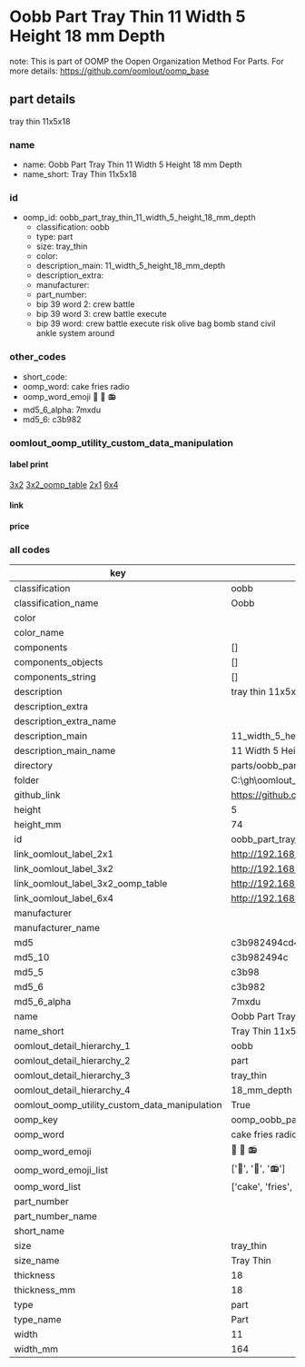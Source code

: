 # Oobb Part Tray Thin 11 Width 5 Height 18 mm Depth  

note: This is part of OOMP the Oopen Organization Method For Parts. For more details: https://github.com/oomlout/oomp_base

##  part details
  



tray thin 11x5x18



### name
* name: Oobb Part Tray Thin 11 Width 5 Height 18 mm Depth
* name_short: Tray Thin 11x5x18 
### id
* oomp_id: oobb_part_tray_thin_11_width_5_height_18_mm_depth
  * classification: oobb
  * type: part
  * size: tray_thin
  * color: 
  * description_main: 11_width_5_height_18_mm_depth
  * description_extra: 
  * manufacturer: 
  * part_number: 
  * bip 39 word 2: crew battle
  * bip 39 word 3: crew battle execute
  * bip 39 word: crew battle execute risk olive bag bomb stand civil ankle system around

### other_codes
* short_code: 
* oomp_word: cake fries radio
* oomp_word_emoji :cake: :fries: :radio:
* md5_6_alpha: 7mxdu
* md5_6: c3b982






### oomlout_oomp_utility_custom_data_manipulation
#### label print
[3x2](http://192.168.1.245:1112/?label=oomp%207mxdu)
[3x2_oomp_table](http://192.168.1.108:1112/?label=oomp%207mxdu)
[2x1](http://192.168.1.242:1112/?label=oomp%207mxdu)
[6x4](http://192.168.1.55:1112/?label=oomp%207mxdu)    

#### link

                              

#### price







### all codes 
| key | value |  
| --- | --- |  
| classification | oobb |  
| classification_name | Oobb |  
| color |  |  
| color_name |  |  
| components | [] |  
| components_objects | [] |  
| components_string | [] |  
| description | tray thin 11x5x18 |  
| description_extra |  |  
| description_extra_name |  |  
| description_main | 11_width_5_height_18_mm_depth |  
| description_main_name | 11 Width 5 Height 18 mm Depth |  
| directory | parts/oobb_part_tray_thin_11_width_5_height_18_mm_depth |  
| folder | C:\gh\oomlout_oobb_version_4_generated_parts\parts\oobb_part_tray_thin_11_width_5_height_18_mm_depth |  
| github_link | https://github.com/oomlout/oomlout_oomp_part_src/tree/main/parts/oobb_part_tray_thin_11_width_5_height_18_mm_depth |  
| height | 5 |  
| height_mm | 74 |  
| id | oobb_part_tray_thin_11_width_5_height_18_mm_depth |  
| link_oomlout_label_2x1 | http://192.168.1.242:1112/?label=oomp%207mxdu |  
| link_oomlout_label_3x2 | http://192.168.1.245:1112/?label=oomp%207mxdu |  
| link_oomlout_label_3x2_oomp_table | http://192.168.1.108:1112/?label=oomp%207mxdu |  
| link_oomlout_label_6x4 | http://192.168.1.55:1112/?label=oomp%207mxdu |  
| manufacturer |  |  
| manufacturer_name |  |  
| md5 | c3b982494cd48324464d1ba69e44d19a |  
| md5_10 | c3b982494c |  
| md5_5 | c3b98 |  
| md5_6 | c3b982 |  
| md5_6_alpha | 7mxdu |  
| name | Oobb Part Tray Thin 11 Width 5 Height 18 mm Depth |  
| name_short | Tray Thin 11x5x18  |  
| oomlout_detail_hierarchy_1 | oobb |  
| oomlout_detail_hierarchy_2 | part |  
| oomlout_detail_hierarchy_3 | tray_thin |  
| oomlout_detail_hierarchy_4 | 18_mm_depth |  
| oomlout_oomp_utility_custom_data_manipulation | True |  
| oomp_key | oomp_oobb_part_tray_thin_11_width_5_height_18_mm_depth |  
| oomp_word | cake fries radio |  
| oomp_word_emoji | :cake: :fries: :radio: |  
| oomp_word_emoji_list | [':cake:', ':fries:', ':radio:'] |  
| oomp_word_list | ['cake', 'fries', 'radio'] |  
| part_number |  |  
| part_number_name |  |  
| short_name |  |  
| size | tray_thin |  
| size_name | Tray Thin |  
| thickness | 18 |  
| thickness_mm | 18 |  
| type | part |  
| type_name | Part |  
| width | 11 |  
| width_mm | 164 |  
